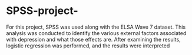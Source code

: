 # SPSS-project-
For this project, SPSS was used along with the ELSA Wave 7 dataset. This analysis was conducted to identify the various external factors associated with depression and what those effects are. After examining the results,  logistic regression was performed, and the results were interpreted
